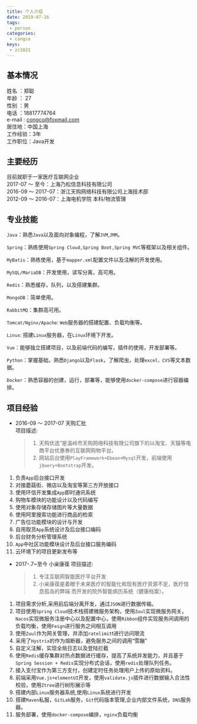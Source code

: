 ```yaml
---
title: 个人介绍
date: 2019-07-16
tags:
 - person
categories:
 - congco
keys:
 - zc1021
---
```


## 基本情况  

姓名 ：郑聪  
年龄 ： 27  
性别 ：男  
电话 ：18817774764  
e-mail : congco@foxmail.com  
居住地：中国上海  
工作经验：3年  
工作职位：Java开发

## 主要经历

目前就职于一家医疗互联网企业  
2017-07 ～ 至今：上海乃松信息科技有限公司  
2016-09 ～ 2017-07：浙江天购网络科技有限公司上海技术部  
2012-09 ～ 2016-07：上海电机学院 本科/物流管理

## 专业技能

`Java`：熟悉`Java`以及面向对象编程，了解`JVM`,`JMM`。

`Spring`：熟练使用`Spring Cloud,Spring Boot,Spring MVC`等框架以及相关组件。

`MyBatis`：熟练使用，基于`mapper.xml`配置文件以及注解的开发使用。

`MySQL/MariaDB`：开发使用，读写分离，高可用。

`Redis`：熟悉缓存，队列，以及搭建集群。

`MongoDB`：简单使用。

`RabbitMQ`：集群高可用。

`Tomcat/Nginx/Apache`: `Web`服务器的搭建配置、负载均衡等。

`Linux`: 搭建`Linux`服务器，在`Linux`环境下开发。

`Vue`：能够独立搭建项目，以及前端代码的编写，插件的使用，开发部署等。

`Python`：掌握基础，熟悉`Django`以及`Flask`，了解爬虫，处理`excel，CVS`等文本数据。

`Docker`：熟悉容器的创建，运行，部署等，能够使用`docker-compose`进行容器编排。

## 项目经验

- 2016-09 ～ 2017-07 天购汇批  
  项目描述:
  
  > 1. 天购优选”是温岭市天购网络科技有限公司旗下的以淘宝、天猫等电商平台优惠券的互联网购物平台。
  > 2. 网站后台使用`PlayFramework+Ebean+Mysql`开发，前端使用`jQuery+Bootstrap`开发。

1. 负责`App`后台接口开发  
2. 对接蘑菇街、微店以及淘宝等第三方开放接口
3. 使用环信开发集成`App`即时通讯系统
4. 购物车模块的功能设计以及代码编写
5. 使用对象存储存储图片等大量数据
6. 使用阿里搜索功能进行商品的检索
7. 广告位功能模块的设计与开发
8. 自用取货`App`系统设计及后台接口编码
9. 后台财务分析管理系统
10. `App`中社区功能模块设计及后台接口服务编码
11. 云环境下的项目更新发布等

- 2017-.7~至今 小枀康葆
  项目描述:
  > 1. 专注互联网智能医疗平台开发
  > 2. 小枀康葆是着眼于未来医疗的智能化和现有医疗资源不足，医疗信息孤岛的弊端 而开发的院外智能病历系统（健康档案）。

1. 项目需求分析,采用前后端分离开发，通过`JSON`进行数据传输。
2. 项目使用`Spring Cloud`技术栈搭建微服务架构，使用`Zuul`实现微服务网关，`Nacos`实现微服务注册中心以及配置中心，使用`Ribbon`组件实现服务间调用的负载均衡，使用`Feign`进行服务之间相互调用
3. 使用`Zuul`作为网关管理，并添加`ratelimit`t进行访问限流
4. 采用了`Hystrix`的作为熔断器，避免服务之间的调用“雪蹦”
5. 自定义注解，实现全局日志以及登陆拦截  
6. 使用`Redis`缓存集群对热点数据进行缓存，提高了系统并发能力，并且基于`Spring Session + Redis`实现分布式会话，使用`redis`处理队列任务。
7. 接入支付宝作为第三方支付，创建定时任务处理用户上传的原始资料。
8. 前端采用`Vue.js+elementUI`开发，使用`validate.js`插件进行数据输入合法性校验，使用`Ztree`进行树形展示等
9. 搭建内部`Linux`服务器系统,使用`Linux`系统进行开发
10. 搭建`Maven`私服，`GitLab`服务，`Git`代码版本管理,企业内部文件系统，`DNS`服务器。
11. 服务部署，使用`docker-compose`编排，`nginx`负载均衡
